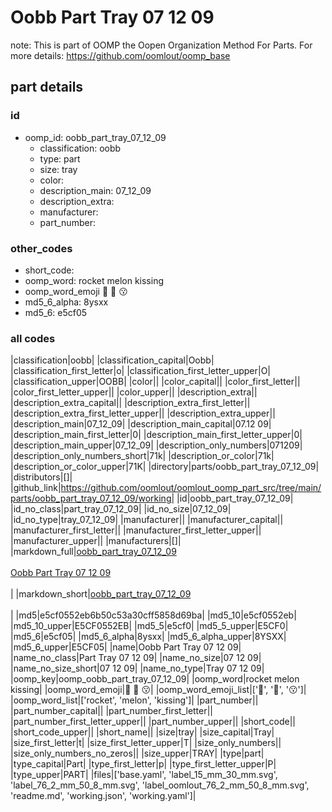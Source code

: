 # Oobb Part Tray 07 12 09  

note: This is part of OOMP the Oopen Organization Method For Parts. For more details: https://github.com/oomlout/oomp_base

##  part details





### id
* oomp_id: oobb_part_tray_07_12_09
  * classification: oobb
  * type: part
  * size: tray
  * color: 
  * description_main: 07_12_09
  * description_extra: 
  * manufacturer: 
  * part_number: 

### other_codes
* short_code: 
* oomp_word: rocket melon kissing
* oomp_word_emoji :rocket: :melon: :kissing:
* md5_6_alpha: 8ysxx
* md5_6: e5cf05

### all codes 
|classification|oobb|
|classification_capital|Oobb|
|classification_first_letter|o|
|classification_first_letter_upper|O|
|classification_upper|OOBB|
|color||
|color_capital||
|color_first_letter||
|color_first_letter_upper||
|color_upper||
|description_extra||
|description_extra_capital||
|description_extra_first_letter||
|description_extra_first_letter_upper||
|description_extra_upper||
|description_main|07_12_09|
|description_main_capital|07.12 09|
|description_main_first_letter|0|
|description_main_first_letter_upper|0|
|description_main_upper|07_12_09|
|description_only_numbers|071209|
|description_only_numbers_short|71k|
|description_or_color|71k|
|description_or_color_upper|71K|
|directory|parts/oobb_part_tray_07_12_09|
|distributors|[]|
|github_link|https://github.com/oomlout/oomlout_oomp_part_src/tree/main/parts/oobb_part_tray_07_12_09/working|
|id|oobb_part_tray_07_12_09|
|id_no_class|part_tray_07_12_09|
|id_no_size|07_12_09|
|id_no_type|tray_07_12_09|
|manufacturer||
|manufacturer_capital||
|manufacturer_first_letter||
|manufacturer_first_letter_upper||
|manufacturer_upper||
|manufacturers|[]|
|markdown_full|[oobb_part_tray_07_12_09](https://github.com/oomlout/oomlout_oomp_part_src/tree/main/parts/oobb_part_tray_07_12_09/working)<br>[](https://github.com/oomlout/oomlout_oomp_part_src/tree/main/parts/oobb_part_tray_07_12_09/working)<br>[Oobb Part Tray 07 12 09](https://github.com/oomlout/oomlout_oomp_part_src/tree/main/parts/oobb_part_tray_07_12_09/working)<br><br>|
|markdown_short|[oobb_part_tray_07_12_09](https://github.com/oomlout/oomlout_oomp_part_src/tree/main/parts/oobb_part_tray_07_12_09/working)<br><br>|
|md5|e5cf0552eb6b50c53a30cff5858d69ba|
|md5_10|e5cf0552eb|
|md5_10_upper|E5CF0552EB|
|md5_5|e5cf0|
|md5_5_upper|E5CF0|
|md5_6|e5cf05|
|md5_6_alpha|8ysxx|
|md5_6_alpha_upper|8YSXX|
|md5_6_upper|E5CF05|
|name|Oobb Part Tray 07 12 09|
|name_no_class|Part Tray 07 12 09|
|name_no_size|07 12 09|
|name_no_size_short|07 12 09|
|name_no_type|Tray 07 12 09|
|oomp_key|oomp_oobb_part_tray_07_12_09|
|oomp_word|rocket melon kissing|
|oomp_word_emoji|:rocket: :melon: :kissing:|
|oomp_word_emoji_list|[':rocket:', ':melon:', ':kissing:']|
|oomp_word_list|['rocket', 'melon', 'kissing']|
|part_number||
|part_number_capital||
|part_number_first_letter||
|part_number_first_letter_upper||
|part_number_upper||
|short_code||
|short_code_upper||
|short_name||
|size|tray|
|size_capital|Tray|
|size_first_letter|t|
|size_first_letter_upper|T|
|size_only_numbers||
|size_only_numbers_no_zeros||
|size_upper|TRAY|
|type|part|
|type_capital|Part|
|type_first_letter|p|
|type_first_letter_upper|P|
|type_upper|PART|
|files|['base.yaml', 'label_15_mm_30_mm.svg', 'label_76_2_mm_50_8_mm.svg', 'label_oomlout_76_2_mm_50_8_mm.svg', 'readme.md', 'working.json', 'working.yaml']|
